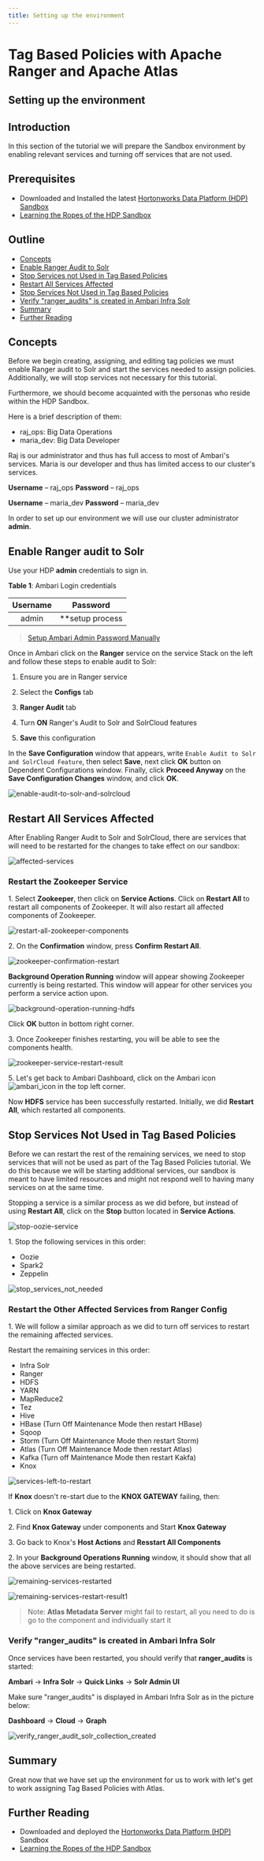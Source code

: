 ```yaml
---
title: Setting up the environment
---
```


# Tag Based Policies with Apache Ranger and Apache Atlas

## Setting up the environment

## Introduction

In this section of the tutorial we will prepare the Sandbox environment by enabling relevant services and turning off services that are not used.

## Prerequisites

- Downloaded and Installed the latest [Hortonworks Data Platform (HDP) Sandbox](https://hortonworks.com/downloads/#sandbox)
- [Learning the Ropes of the HDP Sandbox](https://hortonworks.com/tutorial/learning-the-ropes-of-the-hortonworks-sandbox/)

## Outline

- [Concepts](#concepts)
- [Enable Ranger Audit to Solr](#enable-Ranger-Audit-to-Solr)
- [Stop Services not Used in Tag Based Policies](#stop-services-not-used-in-tag-based-policies)
- [Restart All Services Affected](#restart-all-services-affected)
- [Stop Services Not Used in Tag Based Policies](#stop-services-not-used-in-tag-based-policies)
- [Verify "ranger_audits" is created in Ambari Infra Solr](#verify-"ranger_audits"-is-created-in-ambari-infra-solr)
- [Summary](#summary)
- [Further Reading](#further-reading)

## Concepts

Before we begin creating, assigning, and editing tag policies we must enable Ranger audit to Solr and start the services needed to assign policies. Additionally, we will stop services not necessary for this tutorial.

Furthermore, we should become acquainted with the personas who reside within the HDP Sandbox.

Here is a brief description of them:

- raj_ops: Big Data Operations
- maria_dev: Big Data Developer

Raj is our administrator and thus has full access to most of Ambari's services.
Maria is our developer and thus has limited access to our cluster's services.

**Username** – raj_ops
**Password** – raj_ops

**Username** – maria_dev
**Password** – maria_dev

In order to set up our environment we will use our cluster administrator **admin**.

## Enable Ranger audit to Solr

Use your HDP **admin** credentials to sign in.

**Table 1**: Ambari Login credentials

| Username | Password |
|:---:|:---:|
| admin | **setup process |

> [Setup Ambari Admin Password Manually](https://hortonworks.com/tutorial/learning-the-ropes-of-the-hortonworks-sandbox/#admin-password-reset)

Once in Ambari click on the **Ranger** service on the service Stack on the left and follow these steps to enable audit to Solr:

1. Ensure you are in Ranger service

2. Select the **Configs** tab

3. **Ranger Audit** tab

4. Turn **ON** Ranger's Audit to Solr and SolrCloud features

5. **Save** this configuration

In the **Save Configuration** window that appears, write `Enable Audit to Solr and SolrCloud Feature`, then select **Save**, next click **OK** button on Dependent Configurations window.
Finally, click **Proceed Anyway** on the **Save Configuration Changes** window, and click **OK**.

![enable-audit-to-solr-and-solrcloud](assets/images/enable-ranger-audit-to-solr-and-solrcloud.jpg)

## Restart All Services Affected

After Enabling Ranger Audit to Solr and SolrCloud, there are services that will need to be restarted for the changes to take effect on our sandbox:

![affected-services](assets/images/affected-services.jpg)

### Restart the Zookeeper Service

1\. Select **Zookeeper**, then click on **Service Actions**. Click on **Restart All** to restart all components of Zookeeper. It will also restart all affected components of Zookeeper.

![restart-all-zookeeper-components](assets/images/restart-all-zookeeper-components.jpg)

2\. On the **Confirmation** window, press **Confirm Restart All**.

![zookeeper-confirmation-restart](assets/images/zookeeper-confirmation-restart.jpg)

**Background Operation Running** window will appear showing Zookeeper currently is being restarted. This window will appear for other services you perform a service action upon.

![background-operation-running-hdfs](assets/images/background-operation-running-zookeeper.jpg)

Click **OK** button in bottom right corner.

3\. Once Zookeeper finishes restarting, you will be able to see the components health.

![zookeeper-service-restart-result](assets/images/hdfs-service-restart-result.jpg)

<!---You may notice there is one component that still needs to be restarted. **SNameNode** says **Stopped**. Click on its name.

You are taken to the **Hosts Summary** page. It lists all components related to every service within the Ambari stack for the Sandbox host.

4\. Search for **SNameNode**, click on **Stopped** dropdown button, click **Start**.

![host_components](assets/images/host_components.jpg)

Starting SNameNode is like restarting it since it was initially off, it will be refreshed from the recent changes from Ranger Audit config.--->

5\. Let's get back to Ambari Dashboard, click on the Ambari icon ![ambari_icon](assets/images/ambari_icon.jpg) in the top left corner.

<!--_ 6\. Head back to **HDFS** Service's **Summary** page. Click on **Service Actions** dropdown, click **Turn off Maintenance Mode**. 

7\. When the **Confirmation** window appears, confirm you want to **Turn off Maintenance Mode**, click **OK**.

Next, an **Information** window will appear conveying the result, click **OK**.--->

Now **HDFS** service has been successfully restarted. Initially, we did **Restart All**, which restarted all components.

## Stop Services Not Used in Tag Based Policies

Before we can restart the rest of the remaining services, we need to stop services that will not be used as part of the Tag Based Policies tutorial. We do this because we will be starting additional services, our sandbox is meant to have limited resources and might not respond well to having many services on at the same time.

Stopping a service is a similar process as we did before, but instead of using **Restart All**, click on the **Stop** button located in **Service Actions**.

![stop-oozie-service](assets/images/stop-oozie-service.jpg)

1\. Stop the following services in this order:

- Oozie
- Spark2
- Zeppelin

![stop_services_not_needed](assets/images/stop-services-not-needed.jpg)

### Restart the Other Affected Services from Ranger Config

1\. We will follow a similar approach as we did to turn off services to restart the remaining affected services.

Restart the remaining services in this order:

- Infra Solr
- Ranger
- HDFS
- YARN
- MapReduce2
- Tez
- Hive
- HBase (Turn Off Maintenance Mode then restart HBase)
- Sqoop
- Storm (Turn Off Maintenance Mode then restart Storm)
- Atlas (Turn Off Maintenance Mode then restart Atlas)
- Kafka (Turn off Maintenance Mode then restart Kakfa)
- Knox

![services-left-to-restart](assets/images/services-left-to-restart.jpg)

If **Knox** doesn't re-start due to the **KNOX GATEWAY** failing, then:

1\. Click on **Knox Gateway**

2\. Find **Knox Gateway** under components and Start **Knox Gateway** 

3\. Go back to Knox's **Host Actions** and **Resstart All Components**

2\. In your **Background Operations Running** window, it should show that all the above services are being restarted.

![remaining-services-restarted](assets/images/remaining-services-restarted.jpg)

![remaining-services-restart-result1](assets/images/remaining-services-restart-result1.jpg)

> Note: **Atlas Metadata Server** might fail to restart, all you need to do is go to the component and individually start it

### Verify "ranger_audits" is created in Ambari Infra Solr

Once services have been restarted, you should verify that **ranger_audits** is started:

**Ambari** -> **Infra Solr** -> **Quick Links** -> **Solr Admin UI**

Make sure "ranger_audits" is displayed in Ambari Infra Solr as in the picture below:

**Dashboard** -> **Cloud** -> **Graph**

![verify_ranger_audit_solr_collection_created](assets/images/verify-ranger-audit-solr-collection-created.jpg)

## Summary

Great now that we have set up the environment for us to work with let's get to work assigning Tag Based Policies with Atlas.

## Further Reading

- Downloaded and deployed the [Hortonworks Data Platform (HDP)](https://hortonworks.com/downloads/#sandbox) Sandbox
- [Learning the Ropes of the HDP Sandbox](https://hortonworks.com/tutorial/learning-the-ropes-of-the-hortonworks-sandbox/)